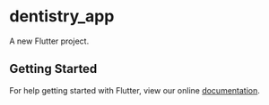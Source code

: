 # dentistry_app

A new Flutter project.

## Getting Started

For help getting started with Flutter, view our online
[documentation](https://flutter.io/).
